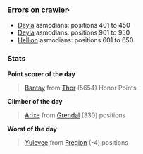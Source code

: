 ### Errors on crawler·
- [Deyla](/#/ranking/Deyla) asmodians: positions 401 to 450
- [Deyla](/#/ranking/Deyla) asmodians: positions 901 to 950
- [Hellion](/#/ranking/Hellion) asmodians: positions 601 to 650


### Stats

**Point scorer of the day**
>[Bantay](/#/character/Thor/1273074) from [Thor](/#/ranking/Thor)  (5654) Honor Points


**Climber of the day**
>[Arixe](/#/character/Grendal/61552) from [Grendal](/#/ranking/Grendal)  (330) positions


**Worst of the day**
>[Yulevee](/#/character/Fregion/34856) from [Fregion](/#/ranking/Fregion)  (-4) positions


